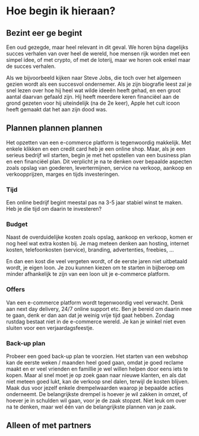 # Hoe begin ik hieraan?

## Bezint eer ge begint

Een oud gezegde, maar heel relevant in dit geval. We horen bijna dagelijks succes verhalen van over heel de wereld, hoe mensen rijk worden met een simpel idee, of met crypto, of met de loterij, maar we horen ook enkel maar de succes verhalen.

Als we bijvoorbeeld kijken naar Steve Jobs, die toch over het algemeen gezien wordt  als een succesvol ondernemer. Als je zijn biografie leest zal je snel lezen over hoe hij heel wat wilde ideeën heeft gehad, en een groot aantal daarvan gefaald zijn. Hij heeft meerdere keren financiëel aan de grond gezeten voor hij uiteindelijk \(na de 2e keer\), Apple het cult icoon heeft gemaakt dat het aan zijn dood was.

## Plannen plannen plannen

Het opzetten van een e-commerce platform is tegenwoordig makkelijk. Met enkele klikken en een credit card heb je een online shop. Maar, als je een serieus bedrijf wil starten, begin je met het opstellen van een business plan en een financiëel plan. Dit verplicht je na te denken over bepaalde aspecten zoals opslag van goederen, levertermijnen, service na verkoop, aankoop en verkoopprijzen, marges en tijds investeringen. 

### Tijd

Een online bedrijf begint meestal pas na 3-5 jaar stabiel winst te maken. Heb je die tijd om daarin te investeren?

### Budget

Naast de overduidelijke kosten zoals opslag, aankoop en verkoop, komen er nog heel wat extra kosten bij. Je mag meteen denken aan hosting, internet kosten, telefoonkosten \(service\), branding, advertenties, freebies, …

En dan een kost die veel vergeten wordt, of de eerste jaren niet uitbetaald wordt, je eigen loon. Je zou kunnen kiezen om te starten in bijberoep om minder afhankelijk te zijn van een loon uit je e-commerce platform.

### Offers

Van een e-commerce platform wordt tegenwoordig veel verwacht. Denk aan next day delivery, 24/7 online support etc. Ben je bereid om daarin mee te gaan, denk er dan aan dat je weinig vrije tijd gaat hebben. Zondag rustdag bestaat niet in de e-commerce wereld. Je kan je winkel niet even sluiten voor een verjaardagsfeestje.

### Back-up plan

Probeer een goed back-up plan te voorzien. Het starten van een webshop kan de eerste weken / maanden heel goed gaan, omdat je goed reclame maakt en er veel vrienden en famillie je wel willen helpen door eens iets te kopen. Maar al snel moet je op zoek gaan naar nieuwe klanten, en als dat niet meteen goed lukt, kan de verkoop snel dalen, terwijl de kosten blijven. Maak dus voor jezelf enkele drempelwaarden waarop je bepaalde acties onderneemt. De belangrijkste drempel is hoever je wil zakken in omzet, of hoever je in schulden wil gaan, voor je de zaak stopzet. Niet leuk om over na te denken, maar wel één van de belangrijkste plannen van je zaak.

## Alleen of met partners

